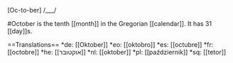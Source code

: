 [Oc-to-ber] /___/

#October is the tenth [[month]] in the Gregorian [[calendar]]. It has 31 [[day]]s.

==Translations==
*de: [[Oktober]]
*eo: [[oktobro]]
*es: [[octubre]]
*fr: [[octobre]]
*he: [[אוקטובר]]
*nl: [[oktober]]
*pl: [[październik]]
*sq: [[tetor]]